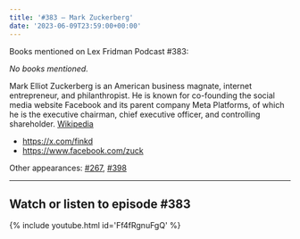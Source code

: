 ```yaml
---
title: '#383 – Mark Zuckerberg'
date: '2023-06-09T23:59:00+00:00'
---
```


Books mentioned on Lex Fridman Podcast #383:

*No books mentioned.*

Mark Elliot Zuckerberg is an American business magnate, internet entrepreneur, and philanthropist. He is known for co-founding the social media website Facebook and its parent company Meta Platforms, of which he is the executive chairman, chief executive officer, and controlling shareholder. <a href="https://en.wikipedia.org/wiki/Mark_Zuckerberg" target="_blank">Wikipedia</a>

- <a href="https://x.com/finkd" target="_blank">https://x.com/finkd</a>
- <a href="https://www.facebook.com/zuck" target="_blank">https://www.facebook.com/zuck</a>

Other appearances: [\#267](/267-mark-zuckerberg/), [\#398](/398-mark-zuckerberg/)

- - - - - -

## Watch or listen to episode #383

{% include youtube.html id='Ff4fRgnuFgQ' %}